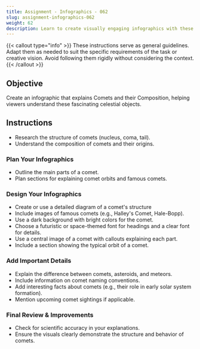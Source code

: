 ```yaml
---
title: Assignment - Infographics - 062
slug: assignment-infographics-062
weight: 62
description: Learn to create visually engaging infographics with these practical ICT assignments designed to enhance creativity, critical thinking, and digital communication skills. Perfect for mastering infographic tools and presenting complex ideas effectively.
---
```


{{< callout type="info" >}}
These instructions serve as general guidelines. Adapt them as needed to suit the specific requirements of the task or creative vision. Avoid following them rigidly without considering the context.
{{< /callout >}}


## Objective

Create an infographic that explains Comets and their Composition, helping viewers understand these fascinating celestial objects.

## Instructions

- Research the structure of comets (nucleus, coma, tail).
- Understand the composition of comets and their origins.

### Plan Your Infographics

- Outline the main parts of a comet.
- Plan sections for explaining comet orbits and famous comets.

### Design Your Infographics

- Create or use a detailed diagram of a comet's structure
- Include images of famous comets (e.g., Halley's Comet, Hale-Bopp).
- Use a dark background with bright colors for the comet.
- Choose a futuristic or space-themed font for headings and a clear font for details.
- Use a central image of a comet with callouts explaining each part.
- Include a section showing the typical orbit of a comet.

### Add Important Details

- Explain the difference between comets, asteroids, and meteors.
- Include information on comet naming conventions.
- Add interesting facts about comets (e.g., their role in early solar system formation).
- Mention upcoming comet sightings if applicable.

### Final Review & Improvements

- Check for scientific accuracy in your explanations.
- Ensure the visuals clearly demonstrate the structure and behavior of comets.

